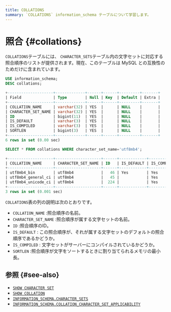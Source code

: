 ```yaml
---
title: COLLATIONS
summary: `COLLATIONS` information_schema テーブルについて学習します。
---
```


# 照合 {#collations}

`COLLATIONS`テーブルには、 `CHARACTER_SETS`テーブル内の文字セットに対応する照合順序のリストが提供されます。現在、このテーブルは MySQL との互換性のためだけに含まれています。

```sql
USE information_schema;
DESC collations;
```

```sql
+--------------------+-------------+------+------+---------+-------+
| Field              | Type        | Null | Key  | Default | Extra |
+--------------------+-------------+------+------+---------+-------+
| COLLATION_NAME     | varchar(32) | YES  |      | NULL    |       |
| CHARACTER_SET_NAME | varchar(32) | YES  |      | NULL    |       |
| ID                 | bigint(11)  | YES  |      | NULL    |       |
| IS_DEFAULT         | varchar(3)  | YES  |      | NULL    |       |
| IS_COMPILED        | varchar(3)  | YES  |      | NULL    |       |
| SORTLEN            | bigint(3)   | YES  |      | NULL    |       |
+--------------------+-------------+------+------+---------+-------+
6 rows in set (0.00 sec)
```

```sql
SELECT * FROM collations WHERE character_set_name='utf8mb4';
```

```sql
+--------------------+--------------------+------+------------+-------------+---------+
| COLLATION_NAME     | CHARACTER_SET_NAME | ID   | IS_DEFAULT | IS_COMPILED | SORTLEN |
+--------------------+--------------------+------+------------+-------------+---------+
| utf8mb4_bin        | utf8mb4            |   46 | Yes        | Yes         |       1 |
| utf8mb4_general_ci | utf8mb4            |   45 |            | Yes         |       1 |
| utf8mb4_unicode_ci | utf8mb4            |  224 |            | Yes         |       1 |
+--------------------+--------------------+------+------------+-------------+---------+
3 rows in set (0.001 sec)
```

`COLLATIONS`表の列の説明は次のとおりです。

-   `COLLATION_NAME` :照合順序の名前。
-   `CHARACTER_SET_NAME` :照合順序が属する文字セットの名前。
-   `ID` :照合順序のID。
-   `IS_DEFAULT` : この照合順序が、それが属する文字セットのデフォルトの照合順序であるかどうか。
-   `IS_COMPILED` : 文字セットがサーバーにコンパイルされているかどうか。
-   `SORTLEN` :照合順序が文字をソートするときに割り当てられるメモリの最小長。

## 参照 {#see-also}

-   [`SHOW CHARACTER SET`](/sql-statements/sql-statement-show-character-set.md)
-   [`SHOW COLLATION`](/sql-statements/sql-statement-show-collation.md)
-   [`INFORMATION_SCHEMA.CHARACTER_SETS`](/information-schema/information-schema-character-sets.md)
-   [`INFORMATION_SCHEMA.COLLATION_CHARACTER_SET_APPLICABILITY`](/information-schema/information-schema-collation-character-set-applicability.md)
